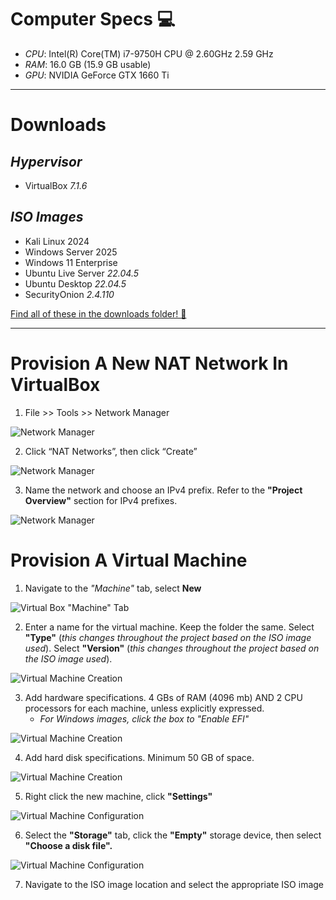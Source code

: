 # Computer Specs 💻

*   _CPU_: Intel(R) Core(TM) i7-9750H CPU @ 2.60GHz   2.59 GHz
*   _RAM_: 16.0 GB (15.9 GB usable)
*   _GPU_: NVIDIA GeForce GTX 1660 Ti

---

# Downloads

## *Hypervisor*
* VirtualBox _7.1.6_

## *ISO Images*
* Kali Linux 2024
* Windows Server 2025
* Windows 11 Enterprise
* Ubuntu Live Server _22.04.5_
* Ubuntu Desktop _22.04.5_
* SecurityOnion _2.4.110_

[Find all of these in the downloads folder! 📁](https://github.com/TrystanW02/portfolio-cybersecuritylab/tree/main/downloads)

---

# Provision A New NAT Network In VirtualBox

1.  File >> Tools >> Network Manager

![Network Manager](https://github.com/TrystanW02/portfolio-cybersecuritylab/blob/main/images/network_provision/Network_Manager.png?raw=true)

2.  Click “NAT Networks”, then click “Create”

![Network Manager](https://github.com/TrystanW02/portfolio-cybersecuritylab/blob/main/images/network_provision/Create_NATNetwork.png?raw=true)

3.  Name the network and choose an IPv4 prefix. Refer to the **"Project Overview"** section for IPv4 prefixes.

![Network Manager](https://github.com/TrystanW02/portfolio-cybersecuritylab/blob/main/images/network_provision/Naming_Network.png?raw=true)

# Provision A Virtual Machine

1. Navigate to the *"Machine"* tab, select **New**

![Virtual Box "Machine" Tab](https://github.com/TrystanW02/portfolio-cybersecuritylab/blob/main/images/VirtualBox_Machine_Tab.png)

2. Enter a name for the virtual machine. Keep the folder the same. Select **"Type"** (*this changes throughout the project based on the ISO image used*). Select **"Version"** (*this changes throughout the project based on the ISO image used*).

![Virtual Machine Creation](https://github.com/TrystanW02/portfolio-cybersecuritylab/blob/main/images/Virtual_Machine_Creation.png?raw=true)

3. Add hardware specifications. 4 GBs of RAM (4096 mb) AND 2 CPU processors for each machine, unless explicitly expressed.
   - *For Windows images, click the box to "Enable EFI"*

![Virtual Machine Creation](https://github.com/TrystanW02/portfolio-cybersecuritylab/blob/main/images/Hardware_Specs.png?raw=true)

4. Add hard disk specifications. Minimum 50 GB of space.

![Virtual Machine Creation](https://github.com/TrystanW02/portfolio-cybersecuritylab/blob/main/images/Hard_Disk_Specs.png?raw=true)

5. Right click the new machine, click **"Settings"**

![Virtual Machine Configuration](https://github.com/TrystanW02/portfolio-cybersecuritylab/blob/main/images/LabWinClient_Settings.png?raw=true)

6. Select the **"Storage"** tab, click the **"Empty"** storage device, then select **"Choose a disk file".**

![Virtual Machine Configuration](https://github.com/TrystanW02/portfolio-cybersecuritylab/blob/main/images/LabWinClient_Storage_Settings.png?raw=true)

7. Navigate to the ISO image location and select the appropriate ISO image
